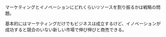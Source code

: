 マーケティングとイノベーションにどれくらいリソースを割り振るかは戦略の問題。

基本的にはマーケティングだけでもビジネスは成立するけど、イノベーションが成功すると競合のいない新しい市場で伸び伸びと商売できる。
